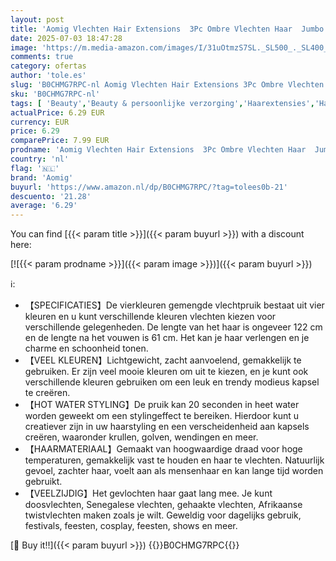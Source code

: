 ```yaml
---
layout: post
title: 'Aomig Vlechten Hair Extensions  3Pc Ombre Vlechten Haar  Jumbo Vlechten Haarverlenging Synthetische Pruik  Mode Synthetische Vlecht Haar Extensions voor Vlechten Twist Vlechten Haar voor Vrouwen  2pcs-Perzikrood-Lichtroze '
date: 2025-07-03 18:47:28
image: 'https://m.media-amazon.com/images/I/31uOtmzS7SL._SL500_._SL400_.jpg'
comments: true
category: ofertas
author: 'tole.es'
slug: 'B0CHMG7RPC-nl Aomig Vlechten Hair Extensions 3Pc Ombre Vlechten Haar...'
sku: 'B0CHMG7RPC-nl'
tags: [ 'Beauty','Beauty & persoonlijke verzorging','Haarextensies','Haarextensies, pruiken & accessoires','Haarverzorging','aomig','🇳🇱', ]
actualPrice: 6.29 EUR
currency: EUR
price: 6.29
comparePrice: 7.99 EUR
prodname: 'Aomig Vlechten Hair Extensions  3Pc Ombre Vlechten Haar  Jumbo Vlechten Haarverlenging Synthetische Pruik  Mode Synthetische Vlecht Haar Extensions voor Vlechten Twist Vlechten Haar voor Vrouwen  2pcs-Perzikrood-Lichtroze '
country: 'nl'
flag: '🇳🇱'
brand: 'Aomig'
buyurl: 'https://www.amazon.nl/dp/B0CHMG7RPC/?tag=tolees0b-21'
descuento: '21.28'
average: '6.29'
---
```


You can find [{{< param title >}}]({{< param buyurl >}}) with a discount here:

[![{{< param prodname >}}]({{< param image >}})]({{< param buyurl >}})

ℹ️:

- 【SPECIFICATIES】De vierkleuren gemengde vlechtpruik bestaat uit vier kleuren en u kunt verschillende kleuren vlechten kiezen voor verschillende gelegenheden. De lengte van het haar is ongeveer 122 cm en de lengte na het vouwen is 61 cm. Het kan je haar verlengen en je charme en schoonheid tonen.
- 【VEEL KLEUREN】Lichtgewicht, zacht aanvoelend, gemakkelijk te gebruiken. Er zijn veel mooie kleuren om uit te kiezen, en je kunt ook verschillende kleuren gebruiken om een leuk en trendy modieus kapsel te creëren.
- 【HOT WATER STYLING】De pruik kan 20 seconden in heet water worden geweekt om een stylingeffect te bereiken. Hierdoor kunt u creatiever zijn in uw haarstyling en een verscheidenheid aan kapsels creëren, waaronder krullen, golven, wendingen en meer.
- 【HAARMATERIAAL】Gemaakt van hoogwaardige draad voor hoge temperaturen, gemakkelijk vast te houden en haar te vlechten. Natuurlijk gevoel, zachter haar, voelt aan als mensenhaar en kan lange tijd worden gebruikt.
- 【VEELZIJDIG】Het gevlochten haar gaat lang mee. Je kunt doosvlechten, Senegalese vlechten, gehaakte vlechten, Afrikaanse twistvlechten maken zoals je wilt. Geweldig voor dagelijks gebruik, festivals, feesten, cosplay, feesten, shows en meer.

[🛒 Buy it!!]({{< param buyurl >}})
{{<world>}}B0CHMG7RPC{{</world>}}
